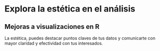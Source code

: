 # Explora la estética en el análisis

## Mejoras a visualizaciones en R

La estética, puedes destacar puntos claves de tus datos y comunicarte con mayor claridad y efectividad con tus interesados.

